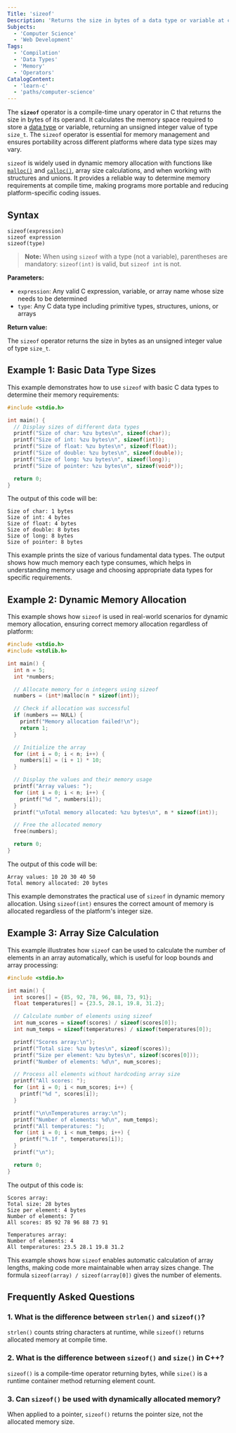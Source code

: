 ```yaml
---
Title: 'sizeof'
Description: 'Returns the size in bytes of a data type or variable at compile time.'
Subjects:
  - 'Computer Science'
  - 'Web Development'
Tags:
  - 'Compilation'
  - 'Data Types'
  - 'Memory'
  - 'Operators'
CatalogContent:
  - 'learn-c'
  - 'paths/computer-science'
---
```


The **`sizeof`** operator is a compile-time unary operator in C that returns the size in bytes of its operand. It calculates the memory space required to store a [data type](https://www.codecademy.com/resources/docs/c/data-types) or variable, returning an unsigned integer value of type `size_t`. The `sizeof` operator is essential for memory management and ensures portability across different platforms where data type sizes may vary.

`sizeof` is widely used in dynamic memory allocation with functions like [`malloc()`](https://www.codecademy.com/resources/docs/c/memory-management/malloc) and [`calloc()`](https://www.codecademy.com/resources/docs/c/memory-management/calloc), array size calculations, and when working with structures and unions. It provides a reliable way to determine memory requirements at compile time, making programs more portable and reducing platform-specific coding issues.

## Syntax

```pseudo
sizeof(expression)
sizeof expression
sizeof(type)
```

> **Note:** When using `sizeof` with a type (not a variable), parentheses are mandatory: `sizeof(int)` is valid, but `sizeof int` is not.

**Parameters:**

- `expression`: Any valid C expression, variable, or array name whose size needs to be determined
- `type`: Any C data type including primitive types, structures, unions, or arrays

**Return value:**

The `sizeof` operator returns the size in bytes as an unsigned integer value of type `size_t`.

## Example 1: Basic Data Type Sizes

This example demonstrates how to use `sizeof` with basic C data types to determine their memory requirements:

```c
#include <stdio.h>

int main() {
  // Display sizes of different data types
  printf("Size of char: %zu bytes\n", sizeof(char));
  printf("Size of int: %zu bytes\n", sizeof(int));
  printf("Size of float: %zu bytes\n", sizeof(float));
  printf("Size of double: %zu bytes\n", sizeof(double));
  printf("Size of long: %zu bytes\n", sizeof(long));
  printf("Size of pointer: %zu bytes\n", sizeof(void*));

  return 0;
}
```

The output of this code will be:

```shell
Size of char: 1 bytes
Size of int: 4 bytes
Size of float: 4 bytes
Size of double: 8 bytes
Size of long: 8 bytes
Size of pointer: 8 bytes
```

This example prints the size of various fundamental data types. The output shows how much memory each type consumes, which helps in understanding memory usage and choosing appropriate data types for specific requirements.

## Example 2: Dynamic Memory Allocation

This example shows how `sizeof` is used in real-world scenarios for dynamic memory allocation, ensuring correct memory allocation regardless of platform:

```c
#include <stdio.h>
#include <stdlib.h>

int main() {
  int n = 5;
  int *numbers;

  // Allocate memory for n integers using sizeof
  numbers = (int*)malloc(n * sizeof(int));

  // Check if allocation was successful
  if (numbers == NULL) {
    printf("Memory allocation failed!\n");
    return 1;
  }

  // Initialize the array
  for (int i = 0; i < n; i++) {
    numbers[i] = (i + 1) * 10;
  }

  // Display the values and their memory usage
  printf("Array values: ");
  for (int i = 0; i < n; i++) {
    printf("%d ", numbers[i]);
  }
  printf("\nTotal memory allocated: %zu bytes\n", n * sizeof(int));

  // Free the allocated memory
  free(numbers);

  return 0;
}
```

The output of this code will be:

```shell
Array values: 10 20 30 40 50
Total memory allocated: 20 bytes
```

This example demonstrates the practical use of `sizeof` in dynamic memory allocation. Using `sizeof(int)` ensures the correct amount of memory is allocated regardless of the platform's integer size.

## Example 3: Array Size Calculation

This example illustrates how `sizeof` can be used to calculate the number of elements in an array automatically, which is useful for loop bounds and array processing:

```c
#include <stdio.h>

int main() {
  int scores[] = {85, 92, 78, 96, 88, 73, 91};
  float temperatures[] = {23.5, 28.1, 19.8, 31.2};

  // Calculate number of elements using sizeof
  int num_scores = sizeof(scores) / sizeof(scores[0]);
  int num_temps = sizeof(temperatures) / sizeof(temperatures[0]);

  printf("Scores array:\n");
  printf("Total size: %zu bytes\n", sizeof(scores));
  printf("Size per element: %zu bytes\n", sizeof(scores[0]));
  printf("Number of elements: %d\n", num_scores);

  // Process all elements without hardcoding array size
  printf("All scores: ");
  for (int i = 0; i < num_scores; i++) {
    printf("%d ", scores[i]);
  }

  printf("\n\nTemperatures array:\n");
  printf("Number of elements: %d\n", num_temps);
  printf("All temperatures: ");
  for (int i = 0; i < num_temps; i++) {
    printf("%.1f ", temperatures[i]);
  }
  printf("\n");

  return 0;
}
```

The output of this code is:

```shell
Scores array:
Total size: 28 bytes
Size per element: 4 bytes
Number of elements: 7
All scores: 85 92 78 96 88 73 91

Temperatures array:
Number of elements: 4
All temperatures: 23.5 28.1 19.8 31.2
```

This example shows how `sizeof` enables automatic calculation of array lengths, making code more maintainable when array sizes change. The formula `sizeof(array) / sizeof(array[0])` gives the number of elements.

## Frequently Asked Questions

### 1. What is the difference between `strlen()` and `sizeof()`?

`strlen()` counts string characters at runtime, while `sizeof()` returns allocated memory at compile time.

### 2. What is the difference between `sizeof()` and `size()` in C++?

`sizeof()` is a compile-time operator returning bytes, while `size()` is a runtime container method returning element count.

### 3. Can `sizeof()` be used with dynamically allocated memory?

When applied to a pointer, `sizeof()` returns the pointer size, not the allocated memory size.
